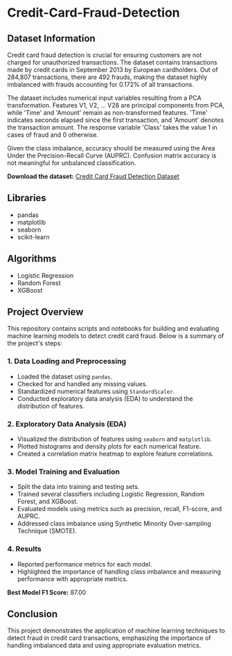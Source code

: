 # Credit-Card-Fraud-Detection

## Dataset Information

Credit card fraud detection is crucial for ensuring customers are not charged for unauthorized transactions. The dataset contains transactions made by credit cards in September 2013 by European cardholders. Out of 284,807 transactions, there are 492 frauds, making the dataset highly imbalanced with frauds accounting for 0.172% of all transactions.

The dataset includes numerical input variables resulting from a PCA transformation. Features V1, V2, … V28 are principal components from PCA, while 'Time' and 'Amount' remain as non-transformed features. 'Time' indicates seconds elapsed since the first transaction, and 'Amount' denotes the transaction amount. The response variable 'Class' takes the value 1 in cases of fraud and 0 otherwise.

Given the class imbalance, accuracy should be measured using the Area Under the Precision-Recall Curve (AUPRC). Confusion matrix accuracy is not meaningful for unbalanced classification.

**Download the dataset:** [Credit Card Fraud Detection Dataset](https://www.kaggle.com/mlg-ulb/creditcardfraud)

## Libraries

- pandas
- matplotlib
- seaborn
- scikit-learn

## Algorithms

- Logistic Regression
- Random Forest
- XGBoost

## Project Overview

This repository contains scripts and notebooks for building and evaluating machine learning models to detect credit card fraud. Below is a summary of the project's steps:

### 1. Data Loading and Preprocessing

- Loaded the dataset using `pandas`.
- Checked for and handled any missing values.
- Standardized numerical features using `StandardScaler`.
- Conducted exploratory data analysis (EDA) to understand the distribution of features.

### 2. Exploratory Data Analysis (EDA)

- Visualized the distribution of features using `seaborn` and `matplotlib`.
- Plotted histograms and density plots for each numerical feature.
- Created a correlation matrix heatmap to explore feature correlations.

### 3. Model Training and Evaluation

- Split the data into training and testing sets.
- Trained several classifiers including Logistic Regression, Random Forest, and XGBoost.
- Evaluated models using metrics such as precision, recall, F1-score, and AUPRC.
- Addressed class imbalance using Synthetic Minority Over-sampling Technique (SMOTE).

### 4. Results

- Reported performance metrics for each model.
- Highlighted the importance of handling class imbalance and measuring performance with appropriate metrics.

**Best Model F1 Score:** 87.00

## Conclusion

This project demonstrates the application of machine learning techniques to detect fraud in credit card transactions, emphasizing the importance of handling imbalanced data and using appropriate evaluation metrics.
